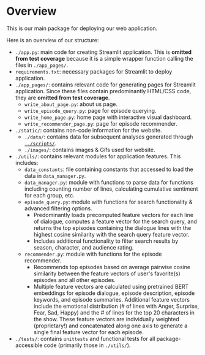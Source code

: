 # Overview
This is our main package for deploying our web application. 

Here is an overview of our structure:

* `./app.py`: main code for creating Streamlit application. This is **omitted from test coverage** because it is a simple wrapper function calling the files in `./app_pages/`.
* `requirements.txt`: necessary packages for Streamlit to deploy application.
* `./app_pages/`: contains relevant code for generating pages for Streamlit application. Since these files contain predominantly HTML/CSS code, they are **omitted from test coverage**.
  * `write_about_page.py`: about us page.
  * `write_episode_query.py`: page for episode querying.
  * `write_home_page.py`: home page with interactive visual dashboard.
  * `write_recommender_page.py`: page for episode recommender.
* `./static/`: contains non-code information for the website.
  * `./data/`: contains data for subsequent analyses generated through [`../scripts/`](../scripts/README.md).
  * `./images/`: contains images & Gifs used for website.
* `./utils/`: contains relevant modules for application features. This includes:
  * `data_constants`: file containing constants that accessed to load the data in `data_manager.py`.
  * `data_manager.py`: module with functions to parse data for functions including counting number of lines, calculating cumulative sentiment for each group, etc.
  * `episode_query.py`: module with functions for search functionality & advanced filtering options.
    * Predominantly loads precomputed feature vectors for each line of dialogue, computes a feature vector for the search query, and returns the top episodes containing the dialogue lines with the highest cosine similarity with the search query feature vector. 
    * Includes additional functionality to filter search results by season, character, and audience rating.
  * `recommender.py`: module with functions for the episode recommender.
    * Recommends top episodes based on average pairwise cosine similarity between the feature vectors of user's favorite(s) episodes and all other episodes.
    * Multiple feature vectors are calculated using pretrained BERT embeddings for episode dialogue, episode description, episode keywords, and episode summaries. Additional feature vectors include the emotional distribution (# of lines with Anger, Surprise, Fear, Sad, Happy) and the # of lines for the top 20 characters in the show. These feature vectors are individually weighted (proprietary!) and concatenated along one axis to generate a single final feature vector for each episode.
* `./tests/`: contains `unittests` and functional tests for all package-accessible code (primarily those in `./utils/`).
